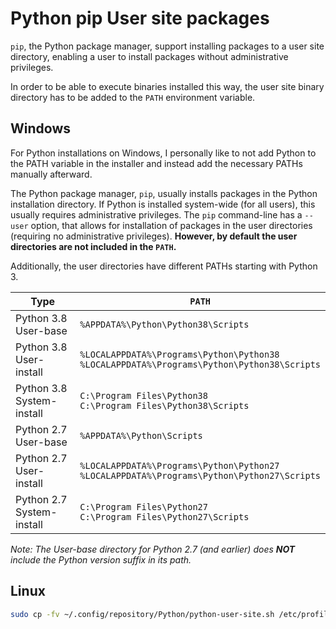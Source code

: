 # Python pip User site packages

`pip`, the Python package manager, support installing packages to a user site directory, enabling a user to install packages without administrative privileges.

In order to be able to execute binaries installed this way, the user site binary directory has to be added to the `PATH` environment variable.

## Windows

For Python installations on Windows, I personally like to not add Python to the PATH variable in the installer and instead add the necessary PATHs manually afterward.

The Python package manager, `pip`, usually installs packages in the Python installation directory. If Python is installed system-wide (for all users), this usually requires administrative privileges. The `pip` command-line has a `--user` option, that allows for installation of packages in the user directories (requiring no administrative privileges). **However, by default the user directories are not included in the `PATH`.**

Additionally, the user directories have different PATHs starting with Python 3.

|Type|`PATH`|
|-|-|
|Python 3.8 User-base|`%APPDATA%\Python\Python38\Scripts`|
|Python 3.8 User-install|`%LOCALAPPDATA%\Programs\Python\Python38`<br/>`%LOCALAPPDATA%\Programs\Python\Python38\Scripts`|
|Python 3.8 System-install|`C:\Program Files\Python38`<br/>`C:\Program Files\Python38\Scripts`|
|Python 2.7 User-base|`%APPDATA%\Python\Scripts`|
|Python 2.7 User-install|`%LOCALAPPDATA%\Programs\Python\Python27`<br/>`%LOCALAPPDATA%\Programs\Python\Python27\Scripts`|
|Python 2.7 System-install|`C:\Program Files\Python27`<br/>`C:\Program Files\Python27\Scripts`|

*Note: The User-base directory for Python 2.7 (and earlier) does **NOT** include the Python version suffix in its path.*

## Linux

``` sh
sudo cp -fv ~/.config/repository/Python/python-user-site.sh /etc/profile.d/python-user-site.sh
```
